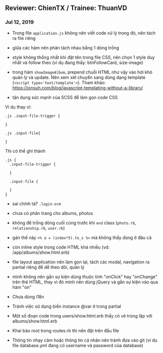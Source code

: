 Reviewer: ChienTX / Trainee: ThuanVD
-----

### Jul 12, 2019

+ Trong file `application.js` không nên viết code xử lý trong đó, nên tách ra file riêng
+ giữa các hàm nên phân tách nhau bằng 1 dòng trống
+ style không thống nhất khi đặt tên trong file CSS, nên chọn 1 style duy nhất và follow theo (ví dụ đang thấy: btnFollowCard, size-image)
+ trong hàm `showImageAlbum`, prepend chuỗi HTML như vậy vào hơi khó quản lý và update. Nên xem xét chuyển sang dùng dạng template (`<script type='text/template'>`). Tham khảo: https://jonsuh.com/blog/javascript-templating-without-a-library/

+ tận dụng sức mạnh của SCSS để làm gọn code CSS

Ví dụ thay vì:

```
.js .input-file-trigger {

}

.js .input-file{

}
```

Thì có thể ghi thành

```
.js {
  .input-file-trigger {

  }

  .input-file {

  }
}
```

+ sai chính tả? `.login-orm`

+ chưa có phân trang cho albums, photos

+ không để trống dòng cuối cùng trước khi `end` class (`photo.rb`, `relationship.rb`, `user.rb`)

+ gán thế này `<% a = (index*5).to_s %>` mà không thấy dùng ở đâu cả

+ còn inline style trong code HTML khá nhiều (vd: /app/albums/show.html.erb)

+ file layout application nên làm gọn lại, tách các modal, navigation ra partial riêng để dễ theo dõi, quản lý

+ mình không nên gắn sự kiện dùng thuộc tính "onClick" hay "onChange" trên thẻ HTML, thay vì đó mình nên dùng jQuery và gắn sự kiện vào qua hàm "on"

+ Chưa dùng i18n

+ Tránh việc sử dụng biến instance @var ở trong partial

+ Một số đoạn code trong users/show.html.erb thấy có vẻ trùng lặp với albums/show.html.erb

+ Khai báo root trong routes.rb thì nên đặt trên đầu file

+ Thông tin nhạy cảm hoặc thông tin cá nhân nên tránh đưa vào git (ví dụ file database.yml đang có username và password của database)